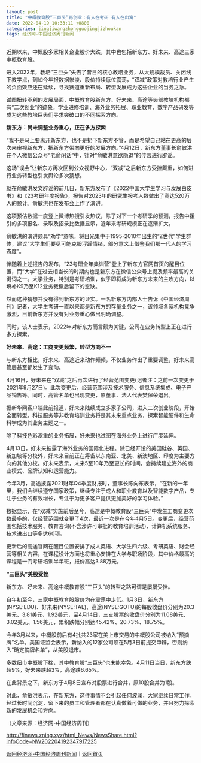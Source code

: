 ```yaml
---
layout: post
title: "中概教育股“三巨头”再创业：有人在考研 有人在出海"
date: 2022-04-19 10:33:11 +0800
categories: jingjiwangzhongguojingjizhoukan
tags: 经济网-中国经济周刊新闻
---
```

<p>近期以来，中概股多家相关企业股价大跌，其中也包括新东方、好未来、高途三家中概教育股。</p>
 <p>进入2022年，教培“三巨头”失去了昔日的核心教培业务，从大规模裁员、关闭线下教学点，到如今年报数据惨淡、股价持续低位震荡，“双减”政策对教培行业产生的负面效应还在延续，寻找赛道重新布局、转型发展成为这些企业的当务之急。</p>
 <p>试图扭转不利的发展局面，中概教育股新东方、好未来、高途等头部教培机构都有“二次创业”的迹象，学业进修培训、海外业务拓展、职业教育、数字产品研发等成为这些教培巨头们寻求突破口的不同探索方向。</p>
 <p><strong>新东方：尚未调整业务重心，正在多方探索</strong></p>
 <p>“我不是马上要离开新东方，也不是扔下新东方不管，而是希望自己站在更高的层次来审视新东方，把新东方带向更好的发展方向。”4月12日，新东方董事长俞敏洪在个人微信公众号“老俞闲话”中，针对“俞敏洪意欲隐退”的传言进行辟谣。</p>
 <p>这场“误会”让新东方再次回到公众视野中心，“双减”之后新东方受挫颇重，如何进行业务转型也引发舆论多次猜想。</p>
 <p>就在俞敏洪发文辟谣的前几日，新东方发布了《2022中国大学生学习与发展白皮书》和《23考研年度报告》，报告对2023年的研究生报考人数做出了高达520万人的预计。俞敏洪也在发布会上作了演讲。</p>
 <p>这项预估数据一度登上微博热搜引发热议，除了对下一个考研季的预测，报告中援引的多项报名、录取及招录比数据显示，近年来考研规模正在逐渐扩大。</p>
 <p>俞敏洪的演讲颇具“劝学”意味，将目光集中于1995-2010年出生的“Z世代”学生群体，建议“大学生们要尽可能克服浮躁情绪，部分意义上借鉴我们那一代人的学习态度”。</p>
 <p>伴随着上述报告的发布，“23考研全年集训营”登上了新东方官网首页的醒目位置，而“大学”在过去相当长的时期内也是新东方在微信公众号上提及频率最高的关键词之一。大学业务，特别是考研培训，似乎即将成为新东方未来的主攻方向，以填补K9乃至K12业务裁撤后留下的空缺。</p>
 <p>然而这种猜想并没有得到新东方的证实。一名新东方内部人士告诉《中国经济周刊》记者，大学生考研一直以来都是新东方的存量业务之一，该领域各家机构竞争激烈，目前新东方并没有对业务重心做出明确调整。</p>
 <p>同时，该人士表示，2022年对新东方而言颇为关键，公司在业务转型上正在进行多方探索。</p>
 <p><strong>好未来、高途：工商变更频繁，转型方向不一</strong></p>
 <p>与新东方相比，好未来、高途近来动作频频，不仅业务作出了重要调整，好未来高管层甚至都发生了变动。</p>
 <p>4月16日，好未来在“双减”之后再次进行了经营范围变更(记者注：之前一次变更于2021年9月27日)。此次变更后，经营范围涉及技术服务、信息系统集成、电子产品销售等。同时，高管名单也出现变更，原董事、法人代表樊保荣退出。</p>
 <p>据新华网客户端此前报道，好未来陆续成立多家子公司，进入二次创业阶段，开始全面转型。科技服务等非教育培训业务将是其未来重点业务，探索智能硬件和生命科学成为其业务主题之一。</p>
 <p>除了科技色彩浓重的业务拓展，好未来也试图在海外业务上进行广度延伸。</p>
 <p>4月13日，好未来披露了海外业务的国际化进程。除已经开设的美国硅谷、英国、新加坡等分校外，好未来目前正在筹备以东南亚、北美、新澳地区、印度为主要方向的其他分校。好未来表示，未来5至10年乃至更长的时间，会持续建立海外的商业模式、品牌认知和运营能力。</p>
 <p>今年3月，高途披露2021财年Q4季度财报时，董事长陈向东表示，“在新的一年里，我们会继续遵守国家政策，继续专注于成人和职业教育以及智能数字产品，专注于业务的有效增长，专注于为更多客户提供更加美好的学习体验。”</p>
 <p>数据显示，在“双减”实施前后至今，高途是中概教育股“三巨头”中发生工商变更次数最多的，仅经营范围就变更了4次，最近一次是在今年4月5日。变更后，经营范围包括技术服务、教育咨询(不含涉许可审批的教育培训活动)、计算机系统服务、技术进出口等多达60项。</p>
 <p>更新后的高途官网在醒目位置安排了成人英语、大学生四六级、考研英语、财会经营等相关内容，在课程设计方面也将重心安排在大学与职场阶段，其中价格最高的课程是一门考研培训半年班，报价高达3.88万元。</p>
 <p><strong>“三巨头”美股受挫</strong></p>
 <p>新东方、好未来、高途中概教育股“三巨头”的转型之路可谓是屡屡受挫。</p>
 <p>自年初至今，三家中概教育股股价均在震荡中走低。1月3日，新东方(NYSE:EDU)、好未来(NYSE:TAL)、高途(NYSE:GOTU)的每股收盘价分别为20.3美元、3.81美元、1.92美元，至4月14日，三支股票的收盘价分别为11.08美元、3.02美元、1.56美元，累积跌幅分别达45.42%、20.73%、18.75%。</p>
 <p>今年3月以来，中概股前后有4批共23家在美上市交易的中概股公司被纳入“预摘牌”名单。美国证监会表示，新纳入的12家公司须在5月3日前提交申辩，否则纳入“确定摘牌名单”，从美股退市。</p>
 <p>多数纽市中概股下挫，其中教育股“三巨头”也未能幸免。4月11日当日，新东方跌超9%，好未来跌超3%，高途跌6.65%。</p>
 <p>在此背景之下，新东方于4月8日宣布对股票进行合并，原10股合并为1股。</p>
 <p>对此，俞敏洪表示，在新东方，这件事情不会引起任何波澜，大家继续日常工作。经过长时间沉淀，留下来的员工和管理者都在认真做着可做的业务，并且努力探索新的发展机会和方向。</p><p class="em_media">（文章来源：经济网-中国经济周刊）</p>

<http://finews.zning.xyz/html_News/NewsShare.html?infoCode=NW202204192347917225>

[返回经济网-中国经济周刊新闻](//finews.withounder.com/category/jingjiwangzhongguojingjizhoukan.html)｜[返回首页](//finews.withounder.com/)